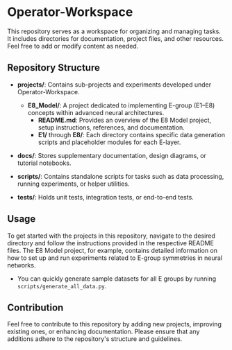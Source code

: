 # Operator-Workspace

This repository serves as a workspace for organizing and managing tasks. It includes directories for documentation, project files, and other resources. Feel free to add or modify content as needed.

## Repository Structure

- **projects/**: Contains sub-projects and experiments developed under Operator-Workspace.
  - **E8_Model/**: A project dedicated to implementing E-group (E1–E8) concepts within advanced neural architectures.
    - **README.md**: Provides an overview of the E8 Model project, setup instructions, references, and documentation.
    - **E1/** through **E8/**: Each directory contains specific data generation scripts and placeholder modules for each E-layer.

- **docs/**: Stores supplementary documentation, design diagrams, or tutorial notebooks.
- **scripts/**: Contains standalone scripts for tasks such as data processing, running experiments, or helper utilities.
- **tests/**: Holds unit tests, integration tests, or end-to-end tests.

## Usage

To get started with the projects in this repository, navigate to the desired directory and follow the instructions provided in the respective README files. The E8 Model project, for example, contains detailed information on how to set up and run experiments related to E-group symmetries in neural networks.
- You can quickly generate sample datasets for all E groups by running `scripts/generate_all_data.py`.

## Contribution

Feel free to contribute to this repository by adding new projects, improving existing ones, or enhancing documentation. Please ensure that any additions adhere to the repository's structure and guidelines.
